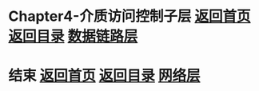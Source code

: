 # Chapter4-介质访问控制子层 [返回首页](../index.md) [返回目录](./day1.md) [数据链路层](./Chapter3.md)




# 结束 [返回首页](../index.md) [返回目录](./day1.md) [网络层](./Chapter5.md)
